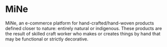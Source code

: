 # MiNe
MiNe, an e-commerce platform for hand-crafted/hand-woven products defined closer to nature: entirely natural or indigenous. These products are the result of skilled craft worker who makes or creates things by hand that may be functional or strictly decorative.
